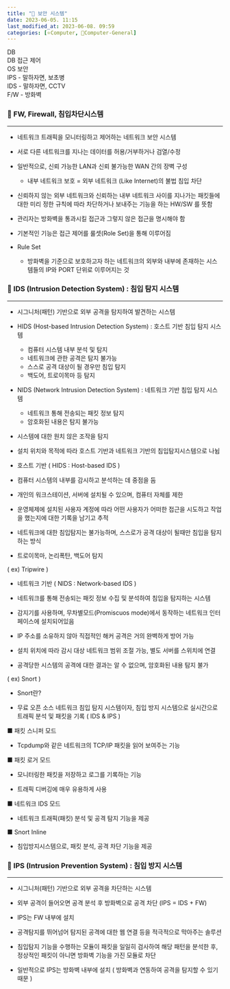 ```yaml
---
title: "🌚 보안 시스템"
date: 2023-06-05. 11:15
last_modified_at: 2023-06-08. 09:59
categories: [⭐Computer, 🌚Computer-General]
---
```


DB  
DB 접근 제어  
OS 보안  
IPS - 말하자면, 보초병  
IDS - 말하자면, CCTV  
F/W - 방화벽  

### 💫 FW, Firewall, 침입차단시스템

---

- 네트워크 트래픽을 모니터링하고 제어하는 네트워크 보안 시스템
- 서로 다른 네트워크를 지나는 데이터를 허용/거부하거나 검열/수정

- 일반적으로, 신뢰 가능한 LAN과 신뢰 불가능한 WAN 간의 장벽 구성
  - 내부 네트워크 보호 = 외부 네트워크 (Like Internet)의 불법 침입 차단

- 신뢰하지 않는 외부 네트워크와 신뢰하는 내부 네트워크 사이를 지나가는 패킷들에 대한 미리 정한 규칙에 따라 차단하거나 보내주는 기능을 하는 HW/SW 를 뜻함
- 관리자는 방화벽을 통과시킬 접근과 그렇지 않은 접근을 명시해야 함
- 기본적인 기능은 접근 제어를 룰셋(Role Set)을 통해 이루어짐

- Rule Set
  - 방화벽을 기준으로 보호하고자 하는 네트워크의 외부와 내부에 존재하는 시스템들의 IP와 PORT 단위로 이루어지는 것

### 💫 IDS (Intrusion Detection System) : 침입 탐지 시스템

---

- 시그니처(패턴) 기반으로 외부 공격을 탐지하여 발견하는 시스템

- HIDS (Host-based Intrusion Detection System) : 호스트 기반 침입 탐지 시스템
  - 컴퓨터 시스템 내부 분석 및 탐지
  - 네트워크에 관한 공격은 탐지 불가능
  - 스스로 공격 대상이 될 경우만 침입 탐지
  - 백도어, 트로이목마 등 탐지

- NIDS (Network Intrusion Detection System) : 네트워크 기반 침입 탐지 시스템
  - 네트워크 통해 전송되는 패킷 정보 탐지
  - 암호화된 내용은 탐지 불가능

- 시스템에 대한 원치 않은 조작을 탐지

- 설치 위치와 목적에 따라 호스트 기반과 네트워크 기반의 침입탐지시스템으로 나뉨

- 호스트 기반 ( HIDS : Host-based IDS )

- 컴퓨터 시스템의 내부를 감시하고 분석하는 데 중점을 둠

- 개인의 워크스테이션, 서버에 설치될 수 있으며, 컴퓨터 자체를 제한

- 운영체제에 설치된 사용자 계정에 따라 어떤 사용자가 어떠한 접근을 시도하고 작업을 했는지에 대한 기록을 남기고 추적

- 네트워크에 대한 침입탐지는 불가능하며, 스스로가 공격 대상이 될때만 침입을 탐지하는 방식

- 트로이목마, 논리폭탄, 백도어 탐지

( ex) Tripwire )

- 네트워크 기반 ( NIDS : Network-based IDS )

- 네트워크를 통해 전송되는 패킷 정보 수집 및 분석하여 침입을 탐지하는 시스템

- 감지기를 사용하며, 무차별모드(Promiscuos mode)에서 동작하는 네트워크 인터페이스에 설치되어있음

- IP 주소를 소유하지 않아 직접적인 해커 공격은 거의 완벽하게 방어 가능

- 설치 위치에 따라 감시 대상 네트워크 범위 조절 가능, 별도 서버를 스위치에 연결

- 공격당한 시스템의 공격에 대한 결과는 알 수 없으며, 암호화된 내용 탐지 불가

( ex) Snort )

- Snort란?

- 무료 오픈 소스 네트워크 침입 탐지 시스템이자, 침입 방지 시스템으로 실시간으로 트래픽 분석 및 패킷을 기록 (  IDS & IPS )

■ 패킷 스니퍼 모드

- Tcpdump와 같은 네트워크의 TCP/IP 패킷을 읽어 보여주는 기능

■ 패킷 로거 모드

- 모니터링한 패킷을 저장하고 로그를 기록하는 기능

- 트래픽 디버깅에 매우 유용하게 사용

■ 네트워크 IDS 모드

- 네트워크 트래픽(패킷) 분석 및 공격 탐지 기능을 제공

■ Snort Inline

- 침입방지시스템으로, 패킷 분석, 공격 차단 기능을 제공

### 💫 IPS (Intrusion Prevention System) : 침입 방지 시스템

---

- 시그니처(패턴) 기반으로 외부 공격을 차단하는 시스템
- 외부 공격이 들어오면 공격 분석 후 방화벽으로 공격 차단 (IPS = IDS + FW)
- IPS는 FW 내부에 설치

- 공격탐지를 뛰어넘어 탐지된 공격에 대한 웹 연결 등을 적극적으로 막아주는 솔루션

- 침입탐지 기능을 수행하는 모듈이 패킷을 일일히 검사하여 해당 패턴을 분석한 후, 정상적인 패킷이 아니면 방화벽 기능을 가진 모듈로 차단

- 일반적으로 IPS는 방화벽 내부에 설치 ( 방화벽과 연동하여 공격을 탐지할 수 있기 때문 )
